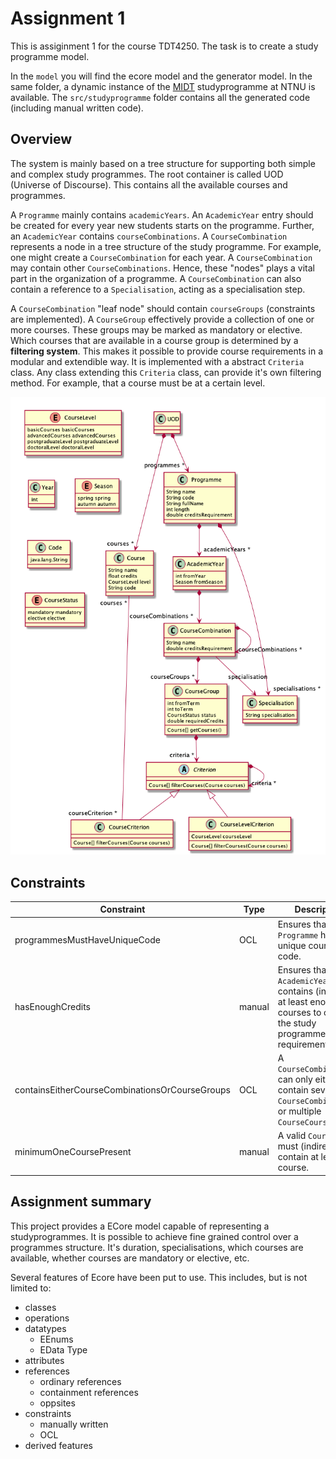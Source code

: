 # Assignment 1
This is assiginment 1 for the course TDT4250. The task is to create a study programme model.

In the `model` you will find the ecore model and the generator model. In the same folder, a dynamic instance of the [MIDT](https://www.ntnu.no/studier/midt) studyprogramme at NTNU is available. The `src/studyprogramme` folder contains all the generated code (including manual written code).

## Overview
The system is mainly based on a tree structure for supporting both simple and complex study programmes. The root container is called UOD (Universe of Discourse). This contains all the available courses and programmes.

A `Programme` mainly contains `academicYears`. An `AcademicYear` entry should be created for every year new students starts on the programme. Further, an `AcademicYear` contains `courseCombinations`. A `CourseCombination` represents a node in a tree structure of the study programme. For example, one might create a `CourseCombination` for each year. A `CourseCombination` may contain other `CourseCombinations`. Hence, these "nodes" plays a vital part in the organization of a programme. A `CourseCombination` can also contain a reference to a `Specialisation`, acting as a specialisation step.

A `CourseCombination` "leaf node" should contain `courseGroups` (constraints are implemented). A `CourseGroup` effectively provide a collection of one or more courses. These groups may be marked as mandatory or elective. Which courses that are available in a course group is determined by a **filtering system**. This makes it possible to provide course requirements in a modular and extendible way. It is implemented with a abstract `Criteria` class. Any class extending this `Criteria` class, can provide it's own filtering method. For example, that a course must be at a certain level.

![model UML](assets/ModelUML.png)


## Constraints
| Constraint | Type | Description |
| ---------- | ---- | ----------- |
| programmesMustHaveUniqueCode | OCL | Ensures that a `Programme` has a unique course code.|
| hasEnoughCredits | manual | Ensures that the `AcademicYear` contains (indirectly) at least enough courses to cover the study programme credit requirement. |
| containsEitherCourseCombinationsOrCourseGroups | OCL | A `CourseCombination` can only either contain several `CourseCombination` or multiple `CourseCourseGroups`. |
| minimumOneCoursePresent | manual | A valid `CourseGroup` must (indirectly) contain at least one course. |


## Assignment summary
This project provides a ECore model capable of representing a studyprogrammes. It is possible to achieve fine grained control over a programmes structure. It's duration, specialisations, which courses are available, whether courses are mandatory or elective, etc.

Several features of Ecore have been put to use. This includes, but is not limited to:
* classes
* operations
* datatypes
  * EEnums
  * EData Type
* attributes
* references
  * ordinary references
  * containment references
  * oppsites
* constraints
  * manually written
  * OCL
* derived features
